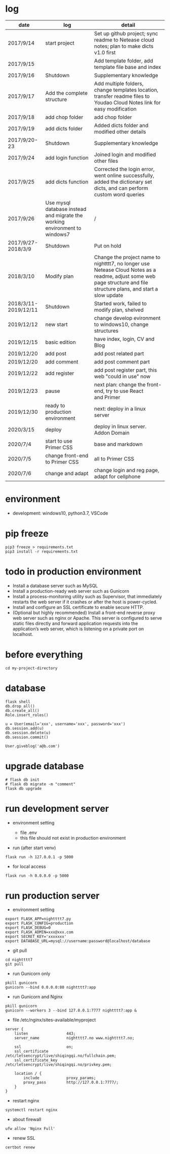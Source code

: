 # log

| date                 | log                                                                        | detail                                                                                                                                                                |
| -------------------- | -------------------------------------------------------------------------- | --------------------------------------------------------------------------------------------------------------------------------------------------------------------- |
| 2017/9/14            | start project                                                              | Set up github project; sync readme to Netease cloud notes; plan to make dicts v1.0 first                                                                              |
| 2017/9/15            |                                                                            | Add template folder, add template file base and index                                                                                                                 |
| 2017/9/16            | Shutdown                                                                   | Supplementary knowledge                                                                                                                                               |
| 2017/9/17            | Add the complete structure                                                 | Add multiple folders, change templates location, transfer readme files to Youdao Cloud Notes link for easy modification                                               |
| 2017/9/18            | add chop folder                                                            | add chop folder                                                                                                                                                       |
| 2017/9/19            | add dicts folder                                                           | Added dicts folder and modified other details                                                                                                                         |
| 2017/9/20-23         | Shutdown                                                                   | Supplementary knowledge                                                                                                                                               |
| 2017/9/24            | add login function                                                         | Joined login and modified other files                                                                                                                                 |
| 2017/9/25            | add dicts function                                                         | Corrected the login error, went online successfully, added the dictionary set dicts, and can perform custom word queries                                              |
| 2017/9/26            | Use mysql database instead and migrate the working environment to windows7 | /                                                                                                                                                                     |
| 2017/9/27-2018/3/9   | Shutdown                                                                   | Put on hold                                                                                                                                                           |
| 2018/3/10            | Modify plan                                                                | Change the project name to nightttt7, no longer use Netease Cloud Notes as a readme, adjust some web page structure and file structure plans, and start a slow update |
| 2018/3/11-2019/12/11 | Shutdown                                                                   | Started work, failed to modify plan, shelved                                                                                                                          |
| 2019/12/12           | new start                                                                  | change develop evironment to windows10, change structures                                                                                                             |
| 2019/12/15           | basic edition                                                              | have index, login, CV and Blog                                                                                                                                        |
| 2019/12/20           | add post                                                                   | add post related part                                                                                                                                                 |
| 2019/12/20           | add comment                                                                | add post comment part                                                                                                                                                 |
| 2019/12/22           | add register                                                               | add post register part, this web "could in use" now                                                                                                                   |
| 2019/12/23           | pause                                                                      | next plan: change the front-end, try to use React and Primer                                                                                                          |
| 2019/12/30           | ready to production environment                                            | next: deploy in a linux server                                                                                                                                        |
| 2020/3/15            | deploy                                                                     | deploy in linux server. Addon Domain                                                                                                                                  |
| 2020/7/4             | start to use Primer CSS                                                    | base and markdown                                                                                                                                                     |
| 2020/7/5             | change front-end to Primer CSS                                             | all to Primer CSS                                                                                                                                                     |
| 2020/7/6             | change and adapt                                                           | change login and reg page, adapt for cellphone                                                                                                                        |

# environment

- development: windows10, python3.7, VSCode

# pip freeze

```
pip3 freeze > requirements.txt
pip3 install -r requirements.txt
```

# todo in production environment

- Install a database server such as MySQL 
- Install a production-ready web server such as Gunicorn 
- Install a process-monitoring utility such as Supervisor, that immediately restarts the web server if it crashes or after the host is power-cycled.
- Install and configure an SSL certificate to enable secure HTTP. 
- (Optional but highly recommended) Install a front-end reverse proxy web server such as nginx or Apache. This server is configured to serve static files directly and forward application requests into the application’s web server, which is listening on a private port on localhost.

# before everything

```
cd my-project-directory
```

# database

```
flask shell
db.drop_all()
db.create_all()
Role.insert_roles()

u = User(email='xxx', username='xxx', password='xxx')
db.session.add(u)
db.session.delete(u)
db.session.commit()

User.giveblog('a@b.com')
```

# upgrade database
```
# flask db init
# flask db migrate -m "comment"
flask db upgrade
```

# run development server

- environment setting
    - file .env
    - this file should not exist in production environment

- run (after start venv)
```
flask run -h 127.0.0.1 -p 5000
```

- for local access
```
flask run -h 0.0.0.0 -p 5000
```

# run production server

- environment setting

```
export FLASK_APP=nightttt7.py
export FLASK_CONFIG=production
export FLASK_DEBUG=0
export FLASK_ADMIN=xxx@xxx.com
export SECRET_KEY='xxxxxxx'
export DATABASE_URL=mysql://username:password@localhost/database
```

- git pull

```
cd nightttt7
git pull
```

- run Gunicorn only

```
pkill gunicorn
gunicorn --bind 0.0.0.0:80 nightttt7:app
```

- run Gunicorn and Nginx

```
pkill gunicorn
gunicorn --workers 3 --bind 127.0.0.1:7777 nightttt7:app &
```

- file /etc/nginx/sites-available/myproject

```
server {
    listen                 443;
    server_name            nightttt7.no www.nightttt7.no;

    ssl                    on;
    ssl_certificate        /etc/letsencrypt/live/shiqingqi.no/fullchain.pem;
    ssl_certificate_key    /etc/letsencrypt/live/shiqingqi.no/privkey.pem;

    location / {
        include            proxy_params;
        proxy_pass         http://127.0.0.1:7777/;
    }
}
```

- restart nginx

```
systemctl restart nginx
```

- about firewall

```
ufw allow 'Nginx Full'
```

- renew SSL

```
certbot renew
```
